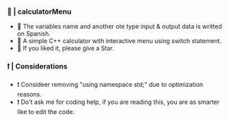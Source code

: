 ### 🚀 | calculatorMenu
- 💬 The variables name and another ote type input & output data is writted on Spanish.
- 🧾 A simple C++ calculator with interactive menu using switch statement.
- 💝 If you liked it, please give a Star.

### ❗️ | Considerations
- ❗️ Consideer removing "using namespace std;" due to optimization reasons.
- ❗️ Do't ask me for coding help, if you are reading this, you are as smarter like to edit the code.
